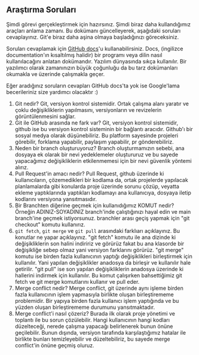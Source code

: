 ## Araştırma Soruları

Şimdi görevi gerçekleştirmek için hazırsınız. Şimdi biraz daha kullandığımız araçları anlama zamanı. Bu dokümanı güncelleyerek, aşağıdaki soruları cevaplayınız. Git'e biraz daha aşina olmaya başladığınızı göreceksiniz. 

Soruları cevaplamak için [GitHub docs](https://docs.github.com/en)'u kullanabilirsiniz. Docs, (ingilizce documentation'ın kısaltılmış halidir) bir programı veya dilin nasıl kullanılacağını anlatan dokümandır. Yazılım dünyasında sıkça kullanılır. Bir yazılımcı olarak zamanınızın büyük çoğunluğu da bu tarz dokümanları okumakla ve üzerinde çalışmakla geçer.

Eğer aradığınız soruların cevapları GitHub docs'ta yok ise Google'lama becerileriniz size yardımcı olacaktır :)

1. Git nedir?
Git, versiyon kontrol sistemidir. Ortak çalışma alanı yaratır ve çoklu değişikliklerin yapılmasını, versiyonların ve revizelerin görüntülenmesini sağlar.
2. Git ile GitHub arasında ne fark var?
Git, versiyon kontrol sistemidir, github ise bu versiyon kontrol sisteminin bir bağlantı aracıdır. Github'ı bir sosyal medya olarak düşünebiliriz. Bu platform sayesinde projeleri görebilir, forklama yapabilir, paylaşım yapabilir, pr gönderebiliriz.
3. Neden bir branch oluşturuyoruz? 
Branch oluşturmamızın sebebi, ana dosyaya ek olarak bir nevi yedeklemeler oluştururuz ve bu sayede yapacağımız değişikliklerin etkilenmemesi için bir nevi güvenlik yöntemi alırız.
4. Pull Request'in amacı nedir?
Pull Request, github üzerinde ki kullanıcıların, çözemedikleri bir kodlama da, ortak projelerde yapılacak planlamalarda gibi konularda proje üzerinde sorunu çözüp, veyatta ekleme yaptıklarında yaptıkları kodlamayı ana kullanıcıya, dosyaya iletip kodlarını versiyona yansıtmasıdır.
5. Bir Branchten diğerine geçmek için kullanıdığımız KOMUT nedir? Örneğin ADINIZ-SOYADINIZ branch'inde çalıştığınızı hayal edin ve main branch'ine geçmek istiyorsunuz.
branchler arası geçiş yapmak için "git checkout" komutu kullanırız. 
6. `git fetch`, `git merge` ve `git pull` arasındaki farklıarı açıklayınız. Bu konutlar ne yapar açıklayınız.
"git fetch" komutu ile ana dizinde ki değişikliklerin son halini indiririz ve görürüz fakat bu ana klasorde bir değişikliğe sebep olmaz yani versiyon farklarını görürüz. "git merge" komutu ise birden fazla kullanıcının yaptığı değişiklikleri birleştirmek için kullanılır. Yani yapılan değişiklikler anadosya da birleşir ve kullanılır hale getirilir. "git pull" ise son yapılan değişikliklerin anadosya üzerinde ki hallerini indirmek için kullanılır. Bu komut çalışırken bahsettiğimiz git fetch ve git merge komutlarını kullanır ve pull eder.
7. Merge conflict nedir?
Merge conflict, git üzerinde aynı işleme birden fazla kullanıcının işlem yapmasıyla birlikte oluşan birleştirememe problemidir. Bir yapıya birden fazla kullanıcı işlem yaptığında ve bu yüzden oluşan birleştirememe durumunu yansıtmaktadır.
8. Merge conflict'i nasıl çözeriz?
Burada ilk olarak proje yönetimi ve toplantı ile bu sorun çözülebilir. Hangi kullanıcının hangi kodları düzelteceği, nerede çalışma yapacağı belirlenerek bunun önüne geçilebilir. Bunun dışında, versiyon tarafında karşılaştığımız hatalar ile birlikte bunları temizleyebilir ve düzeltebiliriz, bu sayede merge conflict'in önüne geçmiş oluruz. 
